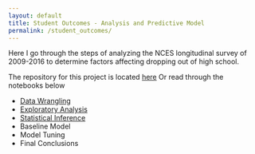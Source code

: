 ```yaml
---
layout: default
title: Student Outcomes - Analysis and Predictive Model
permalink: /student_outcomes/
---
```


Here I go through the steps of analyzing the NCES longitudinal survey of 2009-2016 to determine factors affecting dropping out of high school.

The repository for this project is located [here](https://github.com/cemalec/Data-Science-Porfolio/tree/master/Capstone%20ProjectOne)
Or read through the notebooks below

- <a href = "https://github.com/cemalec/cemalec.github.io/blob/master/_portfolio/SO_data_wrangling.md">Data Wrangling</a>
- <a href = "_portfolio/so_eda/so_eda">Exploratory Analysis</a>
- <a href = "{{site.portfolio}} /so_statistical_inference">Statistical Inference</a>
- Baseline Model
- Model Tuning
- Final Conclusions
